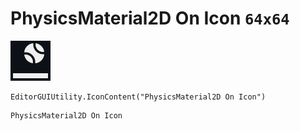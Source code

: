 # PhysicsMaterial2D On Icon `64x64`
<img src="/img/PhysicsMaterial2D%20On%20Icon.png" width=64 height=64>

``` CSharp
EditorGUIUtility.IconContent("PhysicsMaterial2D On Icon")
```
```
PhysicsMaterial2D On Icon
```
